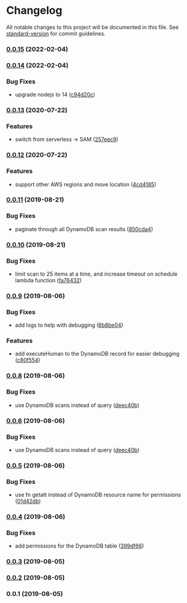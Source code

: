 # Changelog

All notable changes to this project will be documented in this file. See [standard-version](https://github.com/conventional-changelog/standard-version) for commit guidelines.

### [0.0.15](https://github.com/sammarks/cloudformation-scheduled-tasks/compare/v0.0.14...v0.0.15) (2022-02-04)

### [0.0.14](https://github.com/sammarks/cloudformation-scheduled-tasks/compare/v0.0.13...v0.0.14) (2022-02-04)


### Bug Fixes

* upgrade nodejs to 14 ([c94d20c](https://github.com/sammarks/cloudformation-scheduled-tasks/commit/c94d20c1fc768441fc6e06559cace7c92256f81b))

### [0.0.13](https://github.com/sammarks/cloudformation-scheduled-tasks/compare/v0.0.12...v0.0.13) (2020-07-22)


### Features

* switch from serverless -> SAM ([257eec9](https://github.com/sammarks/cloudformation-scheduled-tasks/commit/257eec901478c1175da64dafeb894a70302a56cd))

### [0.0.12](https://github.com/sammarks/cloudformation-scheduled-tasks/compare/v0.0.11...v0.0.12) (2020-07-22)


### Features

* support other AWS regions and move location ([4cd4185](https://github.com/sammarks/cloudformation-scheduled-tasks/commit/4cd4185738d85e386b8619008a3394741a4277c5))

### [0.0.11](https://github.com/sammarks/cloudformation-scheduled-tasks/compare/v0.0.10...v0.0.11) (2019-08-21)


### Bug Fixes

* paginate through all DynamoDB scan results ([850cda4](https://github.com/sammarks/cloudformation-scheduled-tasks/commit/850cda4))

### [0.0.10](https://github.com/sammarks/cloudformation-scheduled-tasks/compare/v0.0.9...v0.0.10) (2019-08-21)


### Bug Fixes

* limit scan to 25 items at a time, and increase timeout on schedule lambda function ([fa76432](https://github.com/sammarks/cloudformation-scheduled-tasks/commit/fa76432))

### [0.0.9](https://github.com/sammarks/cloudformation-scheduled-tasks/compare/v0.0.8...v0.0.9) (2019-08-06)


### Bug Fixes

* add logs to help with debugging ([6b8be04](https://github.com/sammarks/cloudformation-scheduled-tasks/commit/6b8be04))


### Features

* add executeHuman to the DynamoDB record for easier debugging ([c80f554](https://github.com/sammarks/cloudformation-scheduled-tasks/commit/c80f554))

### [0.0.8](https://github.com/sammarks/cloudformation-scheduled-tasks/compare/v0.0.7...v0.0.8) (2019-08-06)


### Bug Fixes

* use DynamoDB scans instead of query ([deec40b](https://github.com/sammarks/cloudformation-scheduled-tasks/commit/deec40b))

### [0.0.6](https://github.com/sammarks/cloudformation-scheduled-tasks/compare/v0.0.7...v0.0.6) (2019-08-06)


### Bug Fixes

* use DynamoDB scans instead of query ([deec40b](https://github.com/sammarks/cloudformation-scheduled-tasks/commit/deec40b))

### [0.0.5](https://github.com/sammarks/cloudformation-scheduled-tasks/compare/v0.0.4...v0.0.5) (2019-08-06)


### Bug Fixes

* use fn getatt instead of DynamoDB resource name for permissions ([01d42db](https://github.com/sammarks/cloudformation-scheduled-tasks/commit/01d42db))

### [0.0.4](https://github.com/sammarks/cloudformation-scheduled-tasks/compare/v0.0.3...v0.0.4) (2019-08-06)


### Bug Fixes

* add permissions for the DynamoDB table ([399df66](https://github.com/sammarks/cloudformation-scheduled-tasks/commit/399df66))

### [0.0.3](https://github.com/sammarks/cloudformation-scheduled-tasks/compare/v0.0.2...v0.0.3) (2019-08-05)

### [0.0.2](https://github.com/sammarks/cloudformation-scheduled-tasks/compare/v0.0.1...v0.0.2) (2019-08-05)

### 0.0.1 (2019-08-05)
